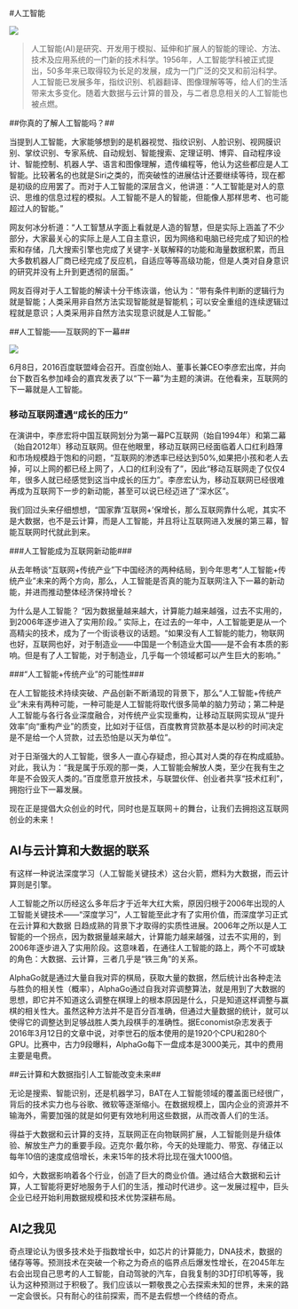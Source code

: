 #人工智能

![](https://timgsa.baidu.com/timg?image&quality=80&size=b9999_10000&sec=1493039887457&di=db8b6440a20bca1a215f1564210cc536&imgtype=0&src=http%3A%2F%2Fphotocdn.sohu.com%2F20151112%2Fmp41436293_1447332906979_1_th.jpeg)

>人工智能(AI)是研究、开发用于模拟、延伸和扩展人的智能的理论、方法、技术及应用系统的一门新的技术科学。1956年，人工智能学科被正式提出，50多年来已取得较为长足的发展，成为一门广泛的交叉和前沿科学。人工智能已发展多年，指纹识别、机器翻译、图像理解等等，给人们的生活带来太多变化。随着大数据与云计算的普及，与二者息息相关的人工智能也被点燃。

##你真的了解人工智能吗？##

当提到人工智能，大家能够想到的是机器视觉、指纹识别、人脸识别、视网膜识别、掌纹识别、专家系统、自动规划、智能搜索、定理证明、博弈、自动程序设计、智能控制、机器人学、语言和图像理解，遗传编程等，他认为这些都应是人工智能。比较著名的也就是Siri之类的，而突破性的进展估计还要继续等待，现在都是初级的应用罢了。而对于人工智能的深层含义，他讲道：“人工智能是对人的意识、思维的信息过程的模拟。人工智能不是人的智能，但能像人那样思考、也可能超过人的智能。”


网友何冰分析道：“人工智慧从字面上看就是人造的智慧，但是实际上涵盖了不少部分，大家最关心的实际上是人工自主意识，因为网络和电脑已经完成了知识的检索和存储，几大搜索引擎也完成了关键字-关联解释的功能和海量数据积累，而且大多数机器人厂商已经完成了反应机，自适应等等高级功能，但是人类对自身意识的研究并没有上升到更透彻的层面。”


网友百得对于人工智能的解读十分干练诙谐，他认为：“带有条件判断的逻辑行为就是智能；人类采用非自然方法实现智能就是智能机；可以安全重组的连续逻辑过程就是意识；人类采用非自然方法实现意识就是人工智能。”


##人工智能——互联网的下一幕##

![](http://img1.cache.netease.com/catchpic/3/3C/3C8A7CD1619E97D856CA275F059DC4E7.jpg)

6月8日，2016百度联盟峰会召开。百度创始人、董事长兼CEO李彦宏出席，并向台下数百名参加峰会的嘉宾发表了以“下一幕”为主题的演讲。在他看来，互联网的下一幕就是人工智能。

### 移动互联网遭遇“成长的压力” ###

在演讲中，李彦宏将中国互联网划分为第一幕PC互联网（始自1994年）和第二幕（始自2012年）移动互联网。但在他眼里，移动互联网已经面临着人口红利趋薄和市场规模趋于饱和的问题，“互联网的渗透率已经达到50%,如果把小孩和老人去掉，可以上网的都已经上网了，人口的红利没有了”，因此“移动互联网走了仅仅4年，很多人就已经感觉到这当中成长的压力”。李彦宏认为，移动互联网已经很难再成为互联网下一步的新动能，甚至可以说已经迈进了“深水区”。

我们回过头来仔细想想，“国家靠‘互联网+’保增长，那么互联网靠什么呢，其实不是大数据，也不是云计算，而是人工智能，并且将让互联网进入发展的第三幕，智能互联网时代就此到来。

###人工智能成为互联网新动能###

从去年畅谈“互联网+传统产业”下中国经济的两种结局，到今年思考“人工智能+传统产业”未来的两个方向，那么，人工智能是否真的能为互联网注入下一幕的新动能，并进而推动整体经济保持增长？

为什么是人工智能？ “因为数据量越来越大，计算能力越来越强，过去不实用的，到2006年逐步进入了实用阶段。” 实际上，在过去的一年中，人工智能更是从一个高精尖的技术，成为了一个街谈巷议的话题。“如果没有人工智能的能力，物联网也好，互联网也好，对于制造业——中国是一个制造业大国——是不会有本质的影响。但是有了人工智能，对于制造业，几乎每一个领域都可以产生巨大的影响。”

###“人工智能+传统产业”的可能性###

在人工智能技术持续突破、产品创新不断涌现的背景下，那么“人工智能+传统产业”未来有两种可能，一种可能是人工智能将取代很多简单的脑力劳动；第二种是人工智能与各行各业深度融合，对传统产业实现重构，让移动互联网实现从“提升效率”向“重构产业”的质变，比如对于征信，百度教育贷款基本是以秒的时间决定是不是给一个人贷款，过去恐怕是以天为单位”。

对于日渐强大的人工智能，很多人一直心存疑虑，担心其对人类的存在构成威胁。对此，我认为：“我是属于乐观的那一类，人工智能会解放人类，至少在我有生之年是不会毁灭人类的。”百度愿意开放技术，与联盟伙伴、创业者共享“技术红利”，拥抱行业下一幕发展。

现在正是提倡大众创业的时代，同时也是互联网＋的舞台，让我们去拥抱这互联网创业的未来！

## AI与云计算和大数据的联系 ##

有这样一种说法深度学习（人工智能关键技术）这台火箭，燃料为大数据，而云计算则是引擎。

人工智能之所以历经这么多年后才于近年大红大紫，原因归根于2006年出现的人工智能关键技术——“深度学习”，人工智能至此才有了实用价值，而深度学习正式在云计算和大数据
日趋成熟的背景下才取得的实质性进展。2006年之所以是人工智能的一个拐点，因为数据量越来越大，计算能力越来越强，过去不实用的，到2006年逐步进入了实用阶段。这意味着，在通往人工智能的路上，两个不可或缺的角色：大数据、云计算，三者几乎是“铁三角”的关系。

AlphaGo就是通过大量自我对弈的棋局，获取大量的数据，然后统计出各种走法与胜负的相关性（概率），AlphaGo通过自我对弈调整算法，就是用到了大数据的思想，即它并不知道这么调整在棋理上的根本原因是什么，只是知道这样调整与赢棋的相关性大。虽然这种方法并不是百分百准确，但通过大量数据的统计，就可以使得它的调整达到足够战胜人类九段棋手的准确性。据Economist杂志发表于2016年3月12日的文章中说，对李世石的版本使用的是1920个CPU和280个GPU。比赛中，古力9段曝料，AlphaGo每下一盘成本是3000美元，其中的费用主要是电费。

##云计算和大数据指引人工智能改变未来##

无论是搜索、智能识别，还是机器学习，BAT在人工智能领域的覆盖面已经很广，背后的技术实力也与谷歌、微软等逐渐缩小。在数据规模上，国内企业的资源并不输海外，需要加强的就是如何更有效地利用这些数据，从而改善人们的生活。

得益于大数据和云计算的支持，互联网正在向物联网扩展，人工智能则是升级体验、解放生产力的重要手段。迈克尔·戴尔称，今天的处理能力、带宽、存储正以每年10倍的速度成倍增长，未来15年的技术将比现在强大1000倍。

如今，大数据影响着各个行业，创造了巨大的商业价值。通过结合大数据和云计算，人工智能将更好地服务于人们的生活，推动时代进步。这一发展过程中，巨头企业已经开始利用数据规模和技术优势深耕布局。


## AI之我见 ##

奇点理论认为很多技术处于指数增长中，如芯片的计算能力，DNA技术，数据的储存等等。预测技术在突破一个称之为奇点的临界点后爆发性增长，在2045年左右会出现自己思考的人工智能，自动驾驶的汽车，自我复制的3D打印机等等，我认为这种预测过于积极了。我们应该以一颗敬畏之心去探索未知的世界，未来的路一定会很长。只有耐心的往前探索，而不是去假想一个终结的奇点。
